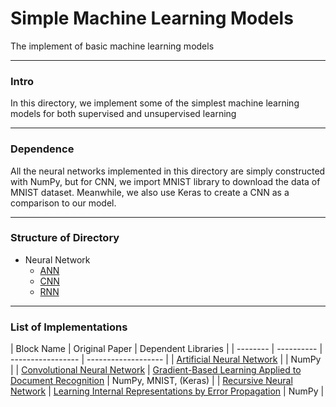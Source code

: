 # Simple Machine Learning Models

The implement of basic machine learning models

****

### Intro

In this directory, we implement some of the simplest machine learning models for both supervised and unsupervised learning 

****

### Dependence

All the neural networks implemented in this directory are simply constructed with NumPy, but for CNN, we import MNIST library to download the data of MNIST dataset. Meanwhile, we also use Keras to create a CNN as a comparison to our model.

****

### Structure of Directory

- Neural Network
  - [ANN](ANN)
  - [CNN](CNN)
  - [RNN](RNN)

****

<h3 id = "list"> List of Implementations </h3>

| Block Name | Original Paper | Dependent Libraries |
| -------- | ---------- | ----------------- | ------------------- |
| [Artificial Neural Network](ann) | | NumPy |
| [Convolutional Neural Network](cnn) | [Gradient-Based Learning Applied to Document Recognition](http://yann.lecun.com/exdb/publis/pdf/lecun-01a.pdf) | NumPy, MNIST, (Keras) |
| [Recursive Neural Network](rnn) | [Learning Internal Representations by Error Propagation](https://apps.dtic.mil/dtic/tr/fulltext/u2/a164453.pdf) | NumPy |